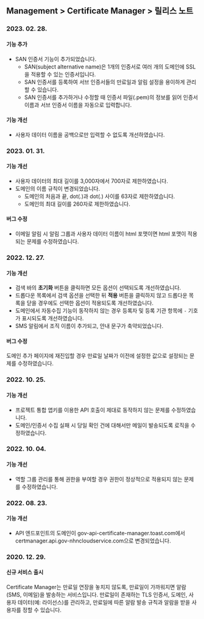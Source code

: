 ## Management > Certificate Manager > 릴리스 노트

### 2023. 02. 28.
#### 기능 추가
* SAN 인증서 기능이 추가되었습니다.
  * SAN(subject alternative name)은 1개의 인증서로 여러 개의 도메인에 SSL을 적용할 수 있는 인증서입니다.
  * SAN 인증서를 등록하여 서브 인증서들의 만료일과 알림 설정을 용이하게 관리할 수 있습니다.
  * SAN 인증서를 추가하거나 수정할 때 인증서 파일(.pem)의 정보를 읽어 인증서 이름과 서브 인증서 이름을 자동으로 입력합니다.

#### 기능 개선
* 사용자 데이터 이름을 공백으로만 입력할 수 없도록 개선하였습니다.


### 2023. 01. 31.
#### 기능 개선
* 사용자 데이터의 최대 길이를 3,000자에서 700자로 제한하였습니다.
* 도메인의 이름 규칙이 변경되었습니다.
    * 도메인의 처음과 끝, dot(.)과 dot(.) 사이를 63자로 제한하였습니다.
    * 도메인의 최대 길이를 260자로 제한하였습니다.
#### 버그 수정
* 이메일 알림 시 알림 그룹과 사용자 데이터 이름이 html 포맷이면 html 포맷이 적용되는 문제를 수정하였습니다.

### 2022. 12. 27.
#### 기능 개선
* 검색 바의 **초기화** 버튼을 클릭하면 모든 옵션이 선택되도록 개선하였습니다.
* 드롭다운 목록에서 검색 옵션을 선택한 뒤 **적용** 버튼을 클릭하지 않고 드롭다운 목록을 닫을 경우에도 선택한 옵션이 적용되도록 개선하였습니다.
* 도메인에서 자동수집 기능이 동작하지 않는 경우 등록자 및 등록 기관 항목에 `-` 기호가 표시되도록 개선하였습니다.
* SMS 알림에서 조직 이름이 추가되고, 안내 문구가 축약되었습니다.
#### 버그 수정
도메인 추가 페이지에 재진입할 경우 만료일 날짜가 이전에 설정한 값으로 설정되는 문제를 수정하였습니다.

### 2022. 10. 25.
#### 기능 개선
* 프로젝트 통합 앱키를 이용한 API 호출이 제대로 동작하지 않는 문제를 수정하였습니다.
* 도메인/인증서 수집 실패 시 당일 확인 건에 대해서만 메일이 발송되도록 로직을 수정하였습니다.

### 2022. 10. 04.
#### 기능 개선
* 역할 그룹 관리를 통해 권한을 부여할 경우 권한이 정상적으로 적용되지 않는 문제를 수정하였습니다.

### 2022. 08. 23.
#### 기능 개선
* API 엔드포인트의 도메인이 gov-api-certificate-manager.toast.com에서 certmanager.api.gov-nhncloudservice.com으로 변경되었습니다.

### 2020. 12. 29.
#### 신규 서비스 출시
Certificate Manager는 만료일 연장을 놓치지 않도록, 만료일이 가까워지면 알람(SMS, 이메일)을 발송하는 서비스입니다.
만료일이 존재하는 TLS 인증서, 도메인, 사용자 데이터(예: 라이선스)를 관리하고, 만료일에 따른 알람 발송 규칙과 알람을 받을 사용자를 정할 수 있습니다.

